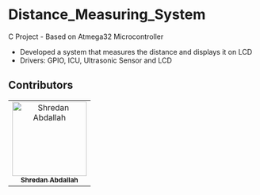 # Distance_Measuring_System
C Project - Based on Atmega32 Microcontroller
- Developed a system that measures the distance and displays it on LCD
- Drivers: GPIO, ICU, Ultrasonic Sensor and LCD

## Contributors <a name = "contributors"></a>

<table>
  <tr>
    <td align="center">
    <a href="https://github.com/shredanabdullah" target="_black">
    <img src="https://avatars.githubusercontent.com/u/105118008?v=4" width="150px;" alt="Shredan Abdallah"/>
    <br />
    <sub><b>Shredan Abdallah</b></sub></a>
    </td>
